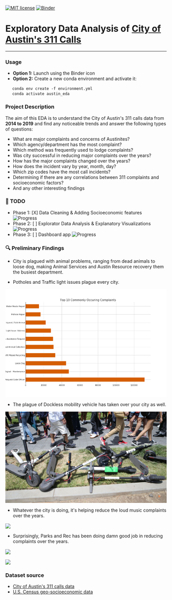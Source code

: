 [![MIT license](https://img.shields.io/badge/License-MIT-blue.svg)](https://lbesson.mit-license.org/) [![Binder](https://mybinder.org/badge_logo.svg)](https://mybinder.org/v2/gh/hurshd0/Austin-311-Data-Analysis/master)

# Exploratory Data Analysis of [City of Austin's 311 Calls](https://data.austintexas.gov/Utilities-and-City-Services/311-Unified-Data)
------
### Usage

- **Option 1:** Launch using the Binder icon
- **Option 2:** Create a new conda environment and activate it:
```linux
   conda env create -f environment.yml
   conda activate austin_eda
```

### Project Description

The aim of this EDA is to understand the City of Austin's 311 calls data from **2014 to 2019** and find any noticeable trends and answer the following types of questions:


- What are major complaints and concerns of Austinites?
- Which agency/department has the most complaint?
- Which method was frequently used to lodge complaints?
- Was city successful in reducing major complaints over the years?
- How has the major complaints changed over the years?
- How does the incident vary by year, month, day?
- Which zip codes have the most call incidents?
- Determining if there are any correlations between 311 complaints and socioeconomic factors?
- And any other interesting findings


### :pencil: TODO

- Phase 1: [X] Data Cleaning & Adding Socioeconomic features ![Progress](http://progressed.io/bar/100) 
- Phase 2: [ ] Explorator Data Analysis & Explanatory Visualizations ![Progress](http://progressed.io/bar/30)
- Phase 3: [ ] Dashboard app ![Progress](http://progressed.io/bar/0) 

### :mag: Preliminary Findings

- City is plagued with animal problems, ranging from dead animals to loose dog, making Animal Services and Austin Resource recovery them the busiest department. 

- Potholes and Traffic light issues plague every city.

[<img src="visualizations/top_10_austin_311_calls_complts.png" align="center"/>](visualizations/top_10_austin_311_calls_complts.png)

- The plague of Dockless mobility vehicle has taken over your city as well. 

[<img src="imgs/pile_of_scotters.jpg" align="center"/>](imgs/pile_of_scotters.jpg)

- Whatever the city is doing, it's helping reduce the loud music complaints over the years.

[<img src="https://i.imgur.com/KSt4M2u.gif" align="center"/>](https://i.imgur.com/KSt4M2u.gif)

- Surprisingly, Parks and Rec has been doing damn good job in reducing complaints over the years.

[<img src="https://i.imgur.com/cJZ1TC7.png" align="center"/>](https://i.imgur.com/cJZ1TC7.png)

<img src="https://media.giphy.com/media/3o7TKFXELFFs2roQRG/giphy.gif" align="center"/>


### Dataset source

- [City of Austin's 311 calls data](https://data.austintexas.gov/)
- [U.S. Census geo-socioeconomic data](https://www.census.gov/programs-surveys/acs/)
